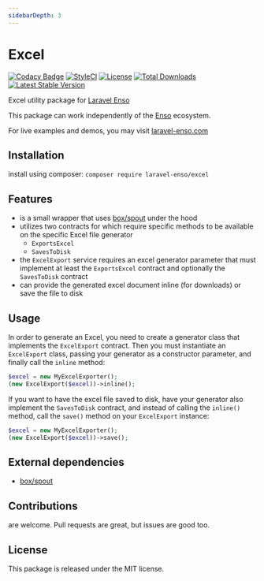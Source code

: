 ```yaml
---
sidebarDepth: 3
---
```


# Excel

[![Codacy Badge](https://api.codacy.com/project/badge/Grade/28c7bcb0b5d2451783990e0a151f0a44)](https://www.codacy.com/app/laravel-enso/excel?utm_source=github.com&amp;utm_medium=referral&amp;utm_content=laravel-enso/excel&amp;utm_campaign=Badge_Grade)
[![StyleCI](https://github.styleci.io/repos/85624363/shield?branch=master)](https://github.styleci.io/repos/85624363)
[![License](https://poser.pugx.org/laravel-enso/excel/license)](https://packagist.org/packages/laravel-enso/excel)
[![Total Downloads](https://poser.pugx.org/laravel-enso/excel/downloads)](https://packagist.org/packages/laravel-enso/excel)
[![Latest Stable Version](https://poser.pugx.org/laravel-enso/excel/version)](https://packagist.org/packages/laravel-enso/excel)

Excel utility package for [Laravel Enso](https://github.com/laravel-enso/Enso)

This package can work independently of the [Enso](https://github.com/laravel-enso/Enso) ecosystem.

For live examples and demos, you may visit [laravel-enso.com](https://www.laravel-enso.com)

## Installation

install using composer: `composer require laravel-enso/excel`

## Features

- is a small wrapper that uses [box/spout](https://github.com/box/spout) under the hood
- utilizes two contracts for which require specific methods to be available on the specific Excel file generator
    - `ExportsExcel`
    - `SavesToDisk`
- the `ExcelExport` service requires an excel generator parameter that must implement at least the `ExportsExcel` contract
and optionally the `SavesToDisk` contract
- can provide the generated excel document inline (for downloads) or save the file to disk    

## Usage

In order to generate an Excel, you need to create a generator class that implements the `ExcelExport` 
contract. Then you must instantiate an `ExcelExport` class, passing your generator as a constructor parameter,
and finally call the `inline` method:

```php
$excel = new MyExcelExporter();
(new ExcelExport($excel))->inline();
```

If you want to have the excel file saved to disk, have your generator also implement the `SavesToDisk`
contract, and instead of calling the `inline()` method, call the `save()` method on your
`ExcelExport` instance:

```php
$excel = new MyExcelExporter();
(new ExcelExport($excel))->save();
```

## External dependencies

 - [box/spout](https://github.com/box/spout)

## Contributions

are welcome. Pull requests are great, but issues are good too.

## License

This package is released under the MIT license.
